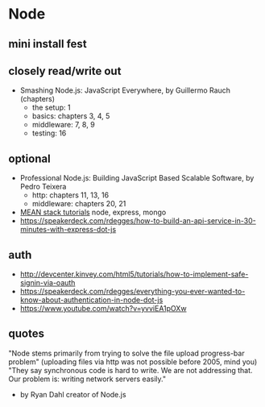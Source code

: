 # Node

## mini install fest

## closely read/write out

- Smashing Node.js: JavaScript Everywhere, by Guillermo Rauch (chapters)
  - the setup: 1
  - basics: chapters 3, 4, 5
  - middleware: 7, 8, 9
  - testing: 16

## optional  
- Professional Node.js: Building JavaScript Based Scalable Software, by Pedro Teixera
  - http: chapters 11, 13, 16
  - middleware: chapters 20, 21
- [MEAN stack tutorials](https://www.youtube.com/playlist?list=PLoYCgNOIyGAApoDfJHjmMgGNlYenKg5jO) node, express, mongo
- https://speakerdeck.com/rdegges/how-to-build-an-api-service-in-30-minutes-with-express-dot-js

## auth

- http://devcenter.kinvey.com/html5/tutorials/how-to-implement-safe-signin-via-oauth
- https://speakerdeck.com/rdegges/everything-you-ever-wanted-to-know-about-authentication-in-node-dot-js
- https://www.youtube.com/watch?v=yvviEA1pOXw

## quotes

"Node stems primarily from trying to solve the file upload progress-bar problem" (uploading files via http was not possible before 2005, mind you) 
"They say synchronous code is hard to write. We are not addressing that. Our problem is: writing network servers easily."
- by Ryan Dahl creator of Node.js
